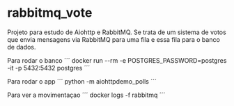 # rabbitmq_vote
Projeto para estudo de Aiohttp e RabbitMQ. Se trata de um sistema de votos que envia mensagens via RabbitMQ para uma fila e essa fila para o banco de dados.



Para rodar o banco
´´´
docker run --rm -e POSTGRES_PASSWORD=postgres -it -p 5432:5432 postgres
´´´

Para rodar o app
´´´
python -m aiohttpdemo_polls
´´´


Para ver a movimentaçao
´´´
docker logs -f rabbitmq
´´´